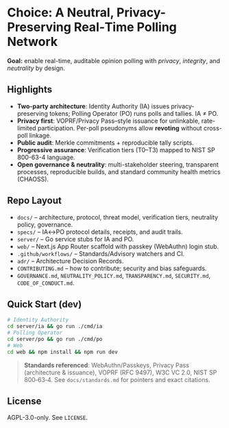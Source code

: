 # Choice: A Neutral, Privacy-Preserving Real‑Time Polling Network

**Goal:** enable real-time, auditable opinion polling with *privacy*, *integrity*, and *neutrality* by design.

## Highlights
- **Two-party architecture**: Identity Authority (IA) issues privacy-preserving tokens; Polling Operator (PO) runs polls and tallies. IA ≠ PO.
- **Privacy first**: VOPRF/Privacy Pass–style issuance for unlinkable, rate-limited participation. Per-poll pseudonyms allow **revoting** without cross-poll linkage.
- **Public audit**: Merkle commitments + reproducible tally scripts.
- **Progressive assurance**: Verification tiers (T0–T3) mapped to NIST SP 800-63-4 language.
- **Open governance & neutrality**: multi-stakeholder steering, transparent processes, reproducible builds, and standard community health metrics (CHAOSS).

## Repo Layout
- `docs/` – architecture, protocol, threat model, verification tiers, neutrality policy, governance.
- `specs/` – IA↔PO protocol details, receipts, and audit trails.
- `server/` – Go service stubs for IA and PO.
- `web/` – Next.js App Router scaffold with passkey (WebAuthn) login stub.
- `.github/workflows/` – Standards/Advisory watchers and CI.
- `adr/` – Architecture Decision Records.
- `CONTRIBUTING.md` – how to contribute; security and bias safeguards.
- `GOVERNANCE.md`, `NEUTRALITY_POLICY.md`, `TRANSPARENCY.md`, `SECURITY.md`, `CODE_OF_CONDUCT.md`.

## Quick Start (dev)
```bash
# Identity Authority
cd server/ia && go run ./cmd/ia
# Polling Operator
cd server/po && go run ./cmd/po
# Web
cd web && npm install && npm run dev
```

> **Standards referenced**: WebAuthn/Passkeys, Privacy Pass (architecture & issuance), VOPRF (RFC 9497), W3C VC 2.0, NIST SP 800‑63‑4.
See `docs/standards.md` for pointers and exact citations.

## License
AGPL-3.0-only. See `LICENSE`.
